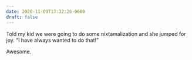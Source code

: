```yaml
---
date: 2020-11-09T17:32:26-0600
draft: false
---
```




Told my kid we were going to do some nixtamalization and she jumped for joy. “I have always wanted to do that!”

Awesome.



